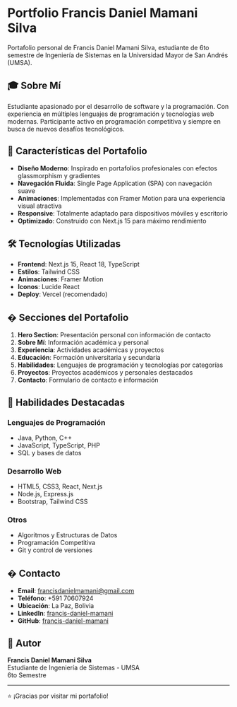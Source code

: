 # Portfolio Francis Daniel Mamani Silva

Portafolio personal de Francis Daniel Mamani Silva, estudiante de 6to semestre de Ingeniería de Sistemas en la Universidad Mayor de San Andrés (UMSA).

## 🎓 Sobre Mí

Estudiante apasionado por el desarrollo de software y la programación. Con experiencia en múltiples lenguajes de programación y tecnologías web modernas. Participante activo en programación competitiva y siempre en busca de nuevos desafíos tecnológicos.

## 🚀 Características del Portafolio

- **Diseño Moderno**: Inspirado en portafolios profesionales con efectos glassmorphism y gradientes
- **Navegación Fluida**: Single Page Application (SPA) con navegación suave
- **Animaciones**: Implementadas con Framer Motion para una experiencia visual atractiva
- **Responsive**: Totalmente adaptado para dispositivos móviles y escritorio
- **Optimizado**: Construido con Next.js 15 para máximo rendimiento

## 🛠️ Tecnologías Utilizadas

- **Frontend**: Next.js 15, React 18, TypeScript
- **Estilos**: Tailwind CSS
- **Animaciones**: Framer Motion
- **Iconos**: Lucide React
- **Deploy**: Vercel (recomendado)

## � Secciones del Portafolio

1. **Hero Section**: Presentación personal con información de contacto
2. **Sobre Mí**: Información académica y personal
3. **Experiencia**: Actividades académicas y proyectos
4. **Educación**: Formación universitaria y secundaria
5. **Habilidades**: Lenguajes de programación y tecnologías por categorías
6. **Proyectos**: Proyectos académicos y personales destacados
7. **Contacto**: Formulario de contacto e información

## 🎯 Habilidades Destacadas

### Lenguajes de Programación
- Java, Python, C++
- JavaScript, TypeScript, PHP
- SQL y bases de datos

### Desarrollo Web
- HTML5, CSS3, React, Next.js
- Node.js, Express.js
- Bootstrap, Tailwind CSS

### Otros
- Algoritmos y Estructuras de Datos
- Programación Competitiva
- Git y control de versiones

## � Contacto

- **Email**: francisdanielmamani@gmail.com
- **Teléfono**: +591 70607924
- **Ubicación**: La Paz, Bolivia
- **LinkedIn**: [francis-daniel-mamani](https://linkedin.com/in/francis-daniel-mamani)
- **GitHub**: [francis-daniel-mamani](https://github.com/francis-daniel-mamani)

## 👤 Autor

**Francis Daniel Mamani Silva**  
Estudiante de Ingeniería de Sistemas - UMSA  
6to Semestre

---

⭐ ¡Gracias por visitar mi portafolio!
